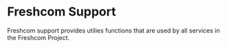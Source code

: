 # Freshcom Support

Freshcom support provides utilies functions that are used by all services in the Freshcom Project.